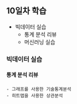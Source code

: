 ## 10일차 학습
- 빅데이터 실습
    - 통계 분석 리뷰
    - 머신러닝 실습

### 빅데이터 실습
#### 통계 분석 리뷰
    - 그래프를 사용한 기술통계분석    
    - 히트맵을 사용한 상관분석

##### 
